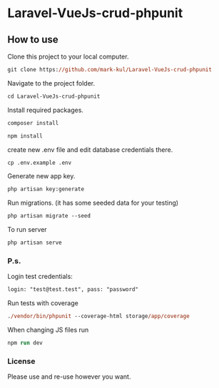 # Laravel-VueJs-crud-phpunit

## How to use

Clone this project to your local computer.

```ps
git clone https://github.com/mark-kul/Laravel-VueJs-crud-phpunit
```

Navigate to the project folder.

```ps
cd Laravel-VueJs-crud-phpunit
```

Install required packages.

```ps
composer install
```

```ps
npm install
```

create new .env file and edit database credentials there.

```ps
cp .env.example .env
```

Generate new app key.

```ps
php artisan key:generate
```

Run migrations. (it has some seeded data for your testing)

```ps
php artisan migrate --seed
```

To run server 

```ps
php artisan serve
```

### P.s.

Login test credentials:
```ps
login: "test@test.test", pass: "password"
```

Run tests with coverage
```ps
./vendor/bin/phpunit --coverage-html storage/app/coverage
```

When changing JS files run
```ps
npm run dev
```
### License
Please use and re-use however you want.
